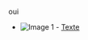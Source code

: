 oui
- ![Image 1](https://imgs.search.brave.com/ZGF_FPppeMZHUKF5KjiizEa9qbOh90VT-Cn73mbyBvs/rs:fit:860:0:0:0/g:ce/aHR0cHM6Ly9pbWcu/ZnJlZXBpay5jb20v/dmVjdGV1cnMtcHJl/bWl1bS92ZWN0ZXVy/LXN5bWJvbGUtaW1h/Z2UtaWNvbmVfODgz/NTMzLTkyMS5qcGc_/c2VtdD1haXNfaHli/cmlk) - [Texte](https://google.fr/)
